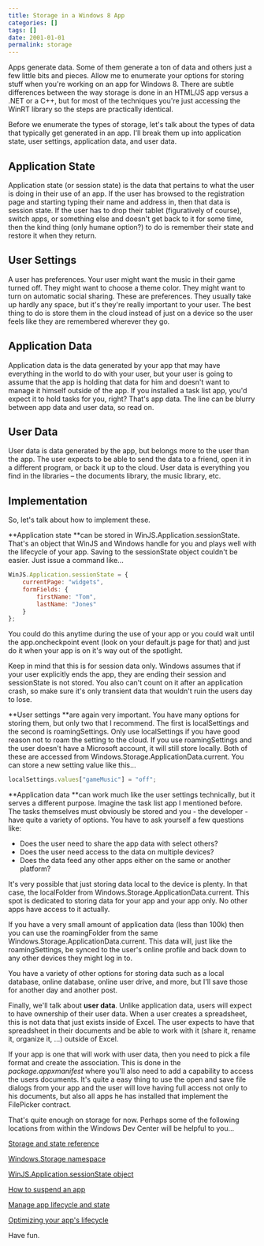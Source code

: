 ```yaml
---
title: Storage in a Windows 8 App
categories: []
tags: []
date: 2001-01-01
permalink: storage
---
```


Apps generate data. Some of them generate a ton of data and others just a few little bits and pieces. Allow me to enumerate your options for storing stuff when you&#39;re working on an app for Windows 8\. There are subtle differences between the way storage is done in an HTML/JS app versus a .NET or a C++, but for most of the techniques you&#39;re just accessing the WinRT library so the steps are practically identical.
<!-- xmore -->

Before we enumerate the types of storage, let&#39;s talk about the types of data that typically get generated in an app. I&#39;ll break them up into application state, user settings, application data, and user data.

## Application State

Application state (or session state) is the data that pertains to what the user is doing in their use of an app. If the user has browsed to the registration page and starting typing their name and address in, then that data is session state. If the user has to drop their tablet (figuratively of course), switch apps, or something else and doesn&#39;t get back to it for some time, then the kind thing (only humane option?) to do is remember their state and restore it when they return.

## User Settings

A user has preferences. Your user might want the music in their game turned off. They might want to choose a theme color. They might want to turn on automatic social sharing. These are preferences. They usually take up hardly any space, but it&#39;s they&#39;re really important to your user. The best thing to do is store them in the cloud instead of just on a device so the user feels like they are remembered wherever they go.

## Application Data

Application data is the data generated by your app that may have everything in the world to do with your user, but your user is going to assume that the app is holding that data for him and doesn&#39;t want to manage it himself outside of the app. If you installed a task list app, you&#39;d expect it to hold tasks for you, right? That&#39;s app data. The line can be blurry between app data and user data, so read on.

## User Data

User data is data generated by the app, but belongs more to the user than the app. The user expects to be able to send the data to a friend, open it in a different program, or back it up to the cloud. User data is everything you find in the libraries &ndash; the documents library, the music library, etc.

## Implementation

So, let&#39;s talk about how to implement these.

**Application state **can be stored in WinJS.Application.sessionState. That&#39;s an object that WinJS and Windows handle for you and plays well with the lifecycle of your app. Saving to the sessionState object couldn&#39;t be easier. Just issue a command like...

``` js
WinJS.Application.sessionState = {
    currentPage: "widgets",
    formFields: {
        firstName: "Tom",
        lastName: "Jones"
    }
};
```

You could do this anytime during the use of your app or you could wait until the app.oncheckpoint event (look on your default.js page for that) and just do it when your app is on it&#39;s way out of the spotlight.

Keep in mind that this is for session data only. Windows assumes that if your user explicitly ends the app, they are ending their session and sessionState is not stored. You also can&#39;t count on it after an application crash, so make sure it&#39;s only transient data that wouldn&#39;t ruin the users day to lose.

**User settings **are again very important. You have many options for storing them, but only two that I recommend. The first is localSettings and the second is roamingSettings. Only use localSettings if you have good reason not to roam the setting to the cloud. If you use roamingSettings and the user doesn&#39;t have a Microsoft account, it will still store locally. Both of these are accessed from Windows.Storage.ApplicationData.current. You can store a new setting value like this...

``` js
localSettings.values["gameMusic"] = "off";
```

**Application data **can work much like the user settings technically, but it serves a different purpose. Imagine the task list app I mentioned before. The tasks themselves must obviously be stored and you - the developer - have quite a variety of options. You have to ask yourself a few questions like:

*   Does the user need to share the app data with select others?
*   Does the user need access to the data on multiple devices?
*   Does the data feed any other apps either on the same or another platform?

It&#39;s very possible that just storing data local to the device is plenty. In that case, the localFolder from Windows.Storage.ApplicationData.current. This spot is dedicated to storing data for your app and your app only. No other apps have access to it actually.

If you have a very small amount of application data (less than 100k) then you can use the roamingFolder from the same Windows.Storage.ApplicationData.current. This data will, just like the roamingSettings, be synced to the user&#39;s online profile and back down to any other devices they might log in to.

You have a variety of other options for storing data such as a local database, online database, online user drive, and more, but I&#39;ll save those for another day and another post.

Finally, we&#39;ll talk about **user data**. Unlike application data, users will expect to have ownership of their user data. When a user creates a spreadsheet, this is not data that just exists inside of Excel. The user expects to have that spreadsheet in their documents and be able to work with it (share it, rename it, organize it, ...) outside of Excel.

If your app is one that will work with user data, then you need to pick a file format and create the association. This is done in the _package.appxmanifest_ where you&#39;ll also need to add a capability to access the users documents. It&#39;s quite a easy thing to use the open and save file dialogs from your app and the user will love having full access not only to his documents, but also all apps he has installed that implement the FilePicker contract.

That&#39;s quite enough on storage for now. Perhaps some of the following locations from within the Windows Dev Center will be helpful to you...

[Storage and state reference](http://msdn.microsoft.com/en-us/library/windows/apps/br212883.aspx)

[Windows.Storage namespace](http://msdn.microsoft.com/en-us/library/windows/apps/windows.storage.aspx)

[WinJS.Application.sessionState object](http://msdn.microsoft.com/en-us/library/windows/apps/hh440965.aspx)

[How to suspend an app](http://msdn.microsoft.com/en-us/library/windows/apps/hh465138.aspx)

[Manage app lifecycle and state](http://msdn.microsoft.com/en-us/library/windows/apps/Hh986966.aspx)

[Optimizing your app&#39;s lifecycle](http://msdn.microsoft.com/en-us/library/windows/apps/Hh781221.aspx)

Have fun.